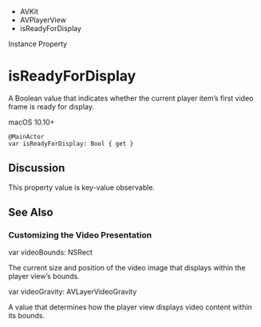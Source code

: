

- AVKit
- AVPlayerView
-  isReadyForDisplay 

Instance Property

# isReadyForDisplay

A Boolean value that indicates whether the current player item’s first video frame is ready for display.

macOS 10.10+

``` source
@MainActor
var isReadyForDisplay: Bool { get }
```

## Discussion

This property value is key-value observable.

## See Also

### Customizing the Video Presentation

var videoBounds: NSRect

The current size and position of the video image that displays within the player view’s bounds.

var videoGravity: AVLayerVideoGravity

A value that determines how the player view displays video content within its bounds.

